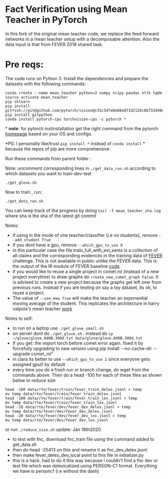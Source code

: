  
# Fact Verification using Mean Teacher in PyTorch

In this fork of the original mean teacher code, we replace the feed forward networks in a mean teacher setup with 
 a decomposable attention. Also the data input is that from FEVER 2018 shared task.
 
# Pre reqs:
 
 The code runs on Python 3. Install the dependencies and prepare the datasets with the following commands:

```
conda create --name mean_teacher python=3 numpy scipy pandas nltk tqdm
source activate mean_teacher
pip sklearn
pip install git+ssh://git@github.com/pytorch/vision@c31c3d7e0e68e871d2128c8b731698ed3b11b119
pip install gitpython
conda install pytorch-cpu torchvision-cpu -c pytorch *
```
\* **note**: for pytorch instinstallation get the right command from the pytorch [homepage](https://pytorch.org/) based on your OS and configs.

*PS: I personally like/trust `pip install *` instead of `conda install` * because the repos of pip are more comprehensive



Run these commands from parent folder :

Note: uncomment corresponding lines in `./get_data_run.sh` according to which datasets you want to train-dev-test

```
./get_glove.sh
```

Now to train , run:

```
./get_data_run.sh
```
You can keep track of the progress by doing `tail -f mean_teacher_sha.log` where sha is the sha of the latest git commit

Notes: 
- if using in the mode of one teacher/classifier (i.e no students), remove `--add_student True`
- if you dont have a gpu, remove `--which_gpu_to_use 0`
- in this particular case the file train_full_with_evi_sents is a collection of all claims and the corresponding
 evidences in the training data of [FEVER](http://fever.ai/) challenge. This is not available in public unlike the FEVER data. 
 This is the output of the IR module of FEVER baseline [code](http://fever.ai/task.html).
- if you would like to reuse a single project in comet.ml (instead of a new project everytime)
 to draw graphs do  `create_new_comet_graph False`. It is advised to create a new project because the graphs get left over from previous runs. Instead if you are tesitng on say a toy dataset, its ok, to reuse a project.
- The value of `--use_ema True` will make the teacher an exponential moving average of the student. This replicates the architecture in harry valpola's mean teacher [work](https://papers.nips.cc/paper/6719-mean-teachers-are-better-role-models-weight-averaged-consistency-targets-improve-semi-supervised-deep-learning-results.pdf)


Notes to self:
- to run on a laptop use `./get_glove_small.sh`
- on server dont do `./get_glove.sh` . instead do `cp ~/glove/glove.840B.300d.txt data/glove/glove.840B.300d.txt` 
- If you get: the import torch before comet error again. fixed it by forcefully upgrading to new version using pip install --no-cache-dir --upgrade comet_ml"
- in clara its better to use `--which_gpu_to_use 2` since everyone gets assigned gpu0 by default
- every time you do a fresh run or branch change, do wget from the commands above. Then do a head -100 for each of these files as shown below to reduce size
```
head -100 data/rte/fever/train/fever_train_delex.jsonl > temp
mv temp data/rte/fever/train/fever_train_delex.jsonl
head -100 data/rte/fever/train/fever_train_lex.jsonl > temp
mv temp data/rte/fever/train/fever_train_lex.jsonl
head -20 data/rte/fever/dev/fever_dev_delex.jsonl > temp
mv temp data/rte/fever/dev/fever_dev_delex.jsonl
head -20 data/rte/fever/dev/fever_dev_lex.jsonl > temp
mv temp data/rte/fever/dev/fever_dev_lex.jsonl

```

or run `./reduce_size.sh`
update: Jan 18th2020
- to test with fnc, download fnc_train file using the command added to get_data.sh
- then do head -25413 on this and rename it as fnc_dev_delex.jsonl
- then make fever_delex_dev_local point to this file in initializer.py
- this is a hack. had to do it this way because i couldn't find a fnc dev or test file which was delexicalized using PERSON-C1 format. Everything we have is personc1 (i.e without the dash)
